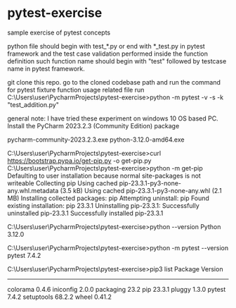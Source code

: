 # pytest-exercise
sample exercise of pytest concepts

python file should begin with test_*.py or end with *_test.py in pytest framework and 
the test case validation performed inside the function definition such function name should begin with "test" followed by testcase name in pytest framework. 

git clone this repo.
go to the cloned codebase path and run the command for pytest fixture function usage related file run
C:\Users\user\PycharmProjects\pytest-exercise>python -m pytest -v -s -k "test_addition.py"


general note:
I have tried these experiment on windows 10 OS based PC.
Install the PyCharm 2023.2.3 (Community Edition) package

pycharm-community-2023.2.3.exe
python-3.12.0-amd64.exe

C:\Users\user\PycharmProjects\pytest-exercise>curl https://bootstrap.pypa.io/get-pip.py -o get-pip.py
C:\Users\user\PycharmProjects\pytest-exercise>python -m get-pip
Defaulting to user installation because normal site-packages is not writeable
Collecting pip
  Using cached pip-23.3.1-py3-none-any.whl.metadata (3.5 kB)
Using cached pip-23.3.1-py3-none-any.whl (2.1 MB)
Installing collected packages: pip
  Attempting uninstall: pip
    Found existing installation: pip 23.3.1
    Uninstalling pip-23.3.1:
      Successfully uninstalled pip-23.3.1
Successfully installed pip-23.3.1

C:\Users\user\PycharmProjects\pytest-exercise>python --version
Python 3.12.0

C:\Users\user\PycharmProjects\pytest-exercise>python -m pytest --version
pytest 7.4.2

C:\Users\user\PycharmProjects\pytest-exercise>pip3 list
Package    Version
---------- -------
colorama   0.4.6
iniconfig  2.0.0
packaging  23.2
pip        23.3.1
pluggy     1.3.0
pytest     7.4.2
setuptools 68.2.2
wheel      0.41.2







